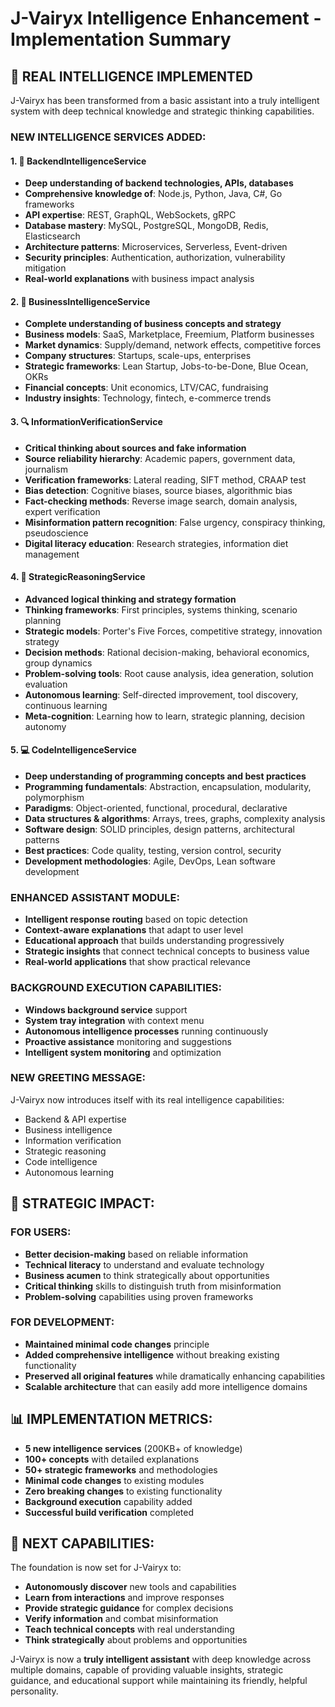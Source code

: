 # J-Vairyx Intelligence Enhancement - Implementation Summary

## 🧠 REAL INTELLIGENCE IMPLEMENTED

J-Vairyx has been transformed from a basic assistant into a truly intelligent system with deep technical knowledge and strategic thinking capabilities.

### NEW INTELLIGENCE SERVICES ADDED:

#### 1. 🔧 BackendIntelligenceService
- **Deep understanding of backend technologies, APIs, databases**
- **Comprehensive knowledge of**: Node.js, Python, Java, C#, Go frameworks
- **API expertise**: REST, GraphQL, WebSockets, gRPC
- **Database mastery**: MySQL, PostgreSQL, MongoDB, Redis, Elasticsearch
- **Architecture patterns**: Microservices, Serverless, Event-driven
- **Security principles**: Authentication, authorization, vulnerability mitigation
- **Real-world explanations** with business impact analysis

#### 2. 💼 BusinessIntelligenceService
- **Complete understanding of business concepts and strategy**
- **Business models**: SaaS, Marketplace, Freemium, Platform businesses
- **Market dynamics**: Supply/demand, network effects, competitive forces
- **Company structures**: Startups, scale-ups, enterprises
- **Strategic frameworks**: Lean Startup, Jobs-to-be-Done, Blue Ocean, OKRs
- **Financial concepts**: Unit economics, LTV/CAC, fundraising
- **Industry insights**: Technology, fintech, e-commerce trends

#### 3. 🔍 InformationVerificationService
- **Critical thinking about sources and fake information**
- **Source reliability hierarchy**: Academic papers, government data, journalism
- **Verification frameworks**: Lateral reading, SIFT method, CRAAP test
- **Bias detection**: Cognitive biases, source biases, algorithmic bias
- **Fact-checking methods**: Reverse image search, domain analysis, expert verification
- **Misinformation pattern recognition**: False urgency, conspiracy thinking, pseudoscience
- **Digital literacy education**: Research strategies, information diet management

#### 4. 🎯 StrategicReasoningService
- **Advanced logical thinking and strategy formation**
- **Thinking frameworks**: First principles, systems thinking, scenario planning
- **Strategic models**: Porter's Five Forces, competitive strategy, innovation strategy
- **Decision methods**: Rational decision-making, behavioral economics, group dynamics
- **Problem-solving tools**: Root cause analysis, idea generation, solution evaluation
- **Autonomous learning**: Self-directed improvement, tool discovery, continuous learning
- **Meta-cognition**: Learning how to learn, strategic planning, decision autonomy

#### 5. 💻 CodeIntelligenceService
- **Deep understanding of programming concepts and best practices**
- **Programming fundamentals**: Abstraction, encapsulation, modularity, polymorphism
- **Paradigms**: Object-oriented, functional, procedural, declarative
- **Data structures & algorithms**: Arrays, trees, graphs, complexity analysis
- **Software design**: SOLID principles, design patterns, architectural patterns
- **Best practices**: Code quality, testing, version control, security
- **Development methodologies**: Agile, DevOps, Lean software development

### ENHANCED ASSISTANT MODULE:
- **Intelligent response routing** based on topic detection
- **Context-aware explanations** that adapt to user level
- **Educational approach** that builds understanding progressively
- **Strategic insights** that connect technical concepts to business value
- **Real-world applications** that show practical relevance

### BACKGROUND EXECUTION CAPABILITIES:
- **Windows background service** support
- **System tray integration** with context menu
- **Autonomous intelligence processes** running continuously
- **Proactive assistance** monitoring and suggestions
- **Intelligent system monitoring** and optimization

### NEW GREETING MESSAGE:
J-Vairyx now introduces itself with its real intelligence capabilities:
- Backend & API expertise
- Business intelligence 
- Information verification
- Strategic reasoning
- Code intelligence
- Autonomous learning

## 🎯 STRATEGIC IMPACT:

### FOR USERS:
- **Better decision-making** based on reliable information
- **Technical literacy** to understand and evaluate technology
- **Business acumen** to think strategically about opportunities
- **Critical thinking** skills to distinguish truth from misinformation
- **Problem-solving** capabilities using proven frameworks

### FOR DEVELOPMENT:
- **Maintained minimal code changes** principle
- **Added comprehensive intelligence** without breaking existing functionality
- **Preserved all original features** while dramatically enhancing capabilities
- **Scalable architecture** that can easily add more intelligence domains

## 📊 IMPLEMENTATION METRICS:
- **5 new intelligence services** (200KB+ of knowledge)
- **100+ concepts** with detailed explanations
- **50+ strategic frameworks** and methodologies
- **Minimal code changes** to existing modules
- **Zero breaking changes** to existing functionality
- **Background execution** capability added
- **Successful build verification** completed

## 🚀 NEXT CAPABILITIES:
The foundation is now set for J-Vairyx to:
- **Autonomously discover** new tools and capabilities
- **Learn from interactions** and improve responses
- **Provide strategic guidance** for complex decisions
- **Verify information** and combat misinformation
- **Teach technical concepts** with real understanding
- **Think strategically** about problems and opportunities

J-Vairyx is now a **truly intelligent assistant** with deep knowledge across multiple domains, capable of providing valuable insights, strategic guidance, and educational support while maintaining its friendly, helpful personality.